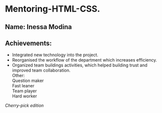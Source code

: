 # Mentoring-HTML-CSS.<br/>

## Name: Inessa Modina<br/>

## Achievements:

-   Integrated new technology into the project.
-   Reorganised the workflow of the department which increases efficiency.
-   Organized team buildings activities, which helped building trust and improved team collaboration.<br/>
    Other:<br/>
    Question maker<br/>
    Fast leaner<br/>
    Team player<br/>
    Hard worker<br/>

_Cherry-pick edition_
